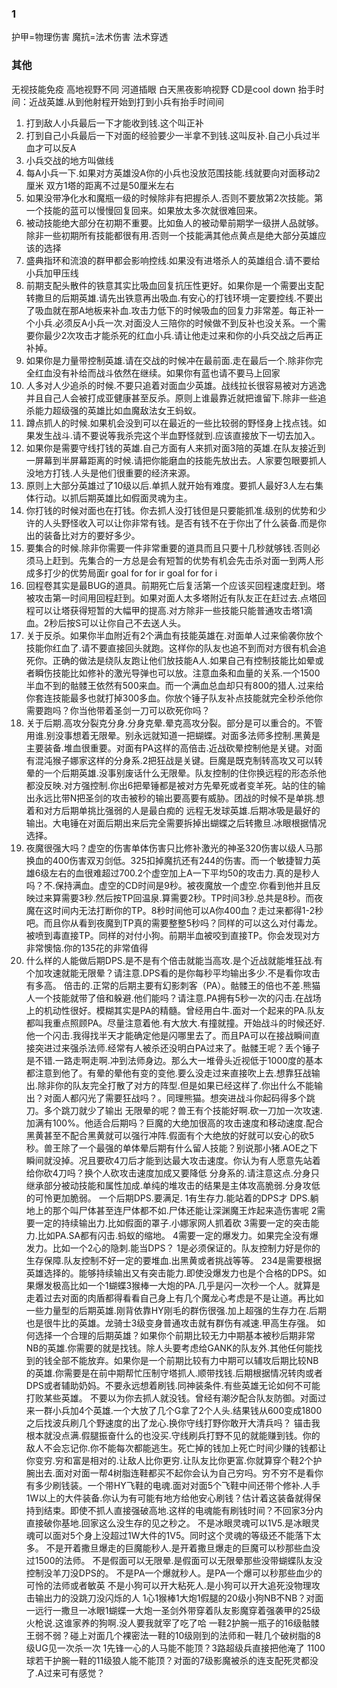 ### 1
护甲=物理伤害
魔抗=法术伤害
法术穿透


### 其他
无视技能免疫
高地视野不同
河道插眼
白天黑夜影响视野
CD是cool down
抬手时间：近战英雄.从到他射程开始到打到小兵有抬手时间间


1. 打到敌人小兵最后一下才能收到钱.这个叫正补
2. 打到自己小兵最后一下对面的经验要少一半拿不到钱.这叫反补.自己小兵过半血才可以反A
3. 小兵交战的地方叫做线
4. 每A小兵一下.如果对方英雄没A你的小兵也没放范围技能.线就要向对面移动2厘米 双方1塔的距离不过是50厘米左右
5. 如果没带净化水和魔瓶一级的时候除非有把握杀人.否则不要放第2次技能。第一个技能的蓝可以慢慢回复回来。如果放太多次就很难回来。
6. 被动技能绝大部分在初期不重要。比如鱼人的被动晕前期学一级拼人品就够。除非一些初期所有技能都很有用.否则一个技能满其他点黄点是绝大部分英雄应该的选择
7. 盛典指环和流浪的群甲都会影响控线.如果没有进塔杀人的英雄组合.请不要给小兵加甲压线
8. 前期支配头散件的铁意其实比吸血回复抗压性更好。如果你是一个需要出支配转撒旦的后期英雄.请先出铁意再出吸血.有安心的打钱环境一定要控线.不要出了吸血就在那A地板来补血.攻击力低下的时候吸血的回复力非常差。每正补一个小兵.必须反A小兵一次.对面没人三陪你的时候做不到反补也没关系。一个需要你最少2次攻击才能杀死的红血小兵.请让他走过来和你的小兵交战之后再正补掉。
9. 如果你是力量带控制英雄.请在交战的时候冲在最前面.走在最后一个.除非你完全红血没有补给而战斗依然在继续。如果你有蓝也请不要马上回家
10. 人多对人少追杀的时候.不要只追着对面血少英雄。战线拉长很容易被对方逃逸并且自己人会被打成亚健康甚至反杀。原则上谁最靠近就把谁留下.除非一些追杀能力超级强的英雄比如血魔敌法女王蚂蚁。
11. 蹲点抓人的时候.如果机会没到可以在最近的一些比较弱的野怪身上找点钱。如果发生战斗.请不要说等我杀完这个半血野怪就到.应该直接放下一切去加入。
12. 如果你是需要守线打钱的英雄.自己方面有人来抓对面3陪的英雄.在队友接近到一屏幕到半屏幕距离的时候.请把你能磨血的技能先放出去。人家要包眼要抓人没地方打钱.人头是他们很重要的经济来源。
13. 原则上大部分英雄过了10级以后.单抓人就开始有难度。要抓人最好3人左右集体行动。以抓后期英雄比如假面灵魂为主。
14. 你打钱的时候对面也在打钱。你去抓人没打钱但是只要能抓准.级别的优势和少许的人头野怪收入可以让你非常有钱。是否有钱不在于你出了什么装备.而是你出的装备比对方的要好多少。
15. 要集合的时候.除非你需要一件非常重要的道具而且只要十几秒就够钱.否则必须马上赶到。先集合的一方总是会有短暂的优势有机会先击杀对面一到两人形成多打少的优势局面r goal for for ir goal for for i
16. 回程卷其实是最BUG的道具。前期死亡后复活第一个应该买回程速度赶到。塔被攻击第一时间用回程赶到。如果对面人太多塔附近有队友正在赶过去.点塔回程可以让塔获得短暂的大幅甲的提高.对方除非一些技能只能普通攻击塔1滴血。2秒后按S可以让你自己不去送人头。
17. 关于反杀。如果你半血附近有2个满血有技能英雄在.对面单人过来偷袭你放个技能你红血了.请不要直接回头就跑。这样你的队友也追不到而对方很有机会追死你。正确的做法是绕队友跑让他们放技能A人.如果自己有控制技能比如晕或者瞬伤技能比如修补的激光导弹也可以放。注意血条和血量的关系.一个1500半血不到的骷髅王依然有500来血。而一个满血总血却只有800的猎人.过来给你套连技能最多也就打掉300多血。你放个锤子队友补点技能就完全秒杀他你需要跑吗？你当他带着圣剑一刀可以砍死你吗？
18. 关于后期.高攻分裂克分身.分身克晕.晕克高攻分裂。部分是可以重合的。不管用谁.别没事想着无限晕。别永远就知道一把蝴蝶。对面多法师多控制.黑黄是主要装备.堆血很重要。对面有PA这样的高倍击.近战砍晕控制他是关键。对面有混沌猴子娜家这样的分身系.2把狂战是关键。巨魔是既克制转高攻又可以转晕的一个后期英雄.没事别废话什么无限晕。队友控制的住你换远程的形态杀他都没反映.对方强控制.你出6把晕锤都是被对方先晕死或者变羊死。站的住的输出永远比带N把圣剑的攻击被秒的输出要高要有威胁。团战的时候不是单挑.想着和对方后期单挑比强弱的人是最白痴的 远程无发球英雄.后期冰吸是最好的输出。大电锤在对面后期出来后完全需要拆掉出蝴蝶之后转撒旦.冰眼根据情况选择。
19. 夜魔很强大吗？虚空的伤害单体伤害只比修补激光的神圣320伤害以级人马那换血的400伤害双刃剑低。325扣掉魔抗还有244的伤害。而一个敏捷智力英雄6级左右的血很难超过700.2个虚空加上A一下平均50的攻击力.真的是秒人吗？不.保持满血。虚空的CD时间是9秒。被夜魔放一个虚空.你看到他并且反映过来算需要3秒.然后按TP回温泉.算需要2秒。TP时间3秒.总共是8秒。而夜魔在这时间内无法打断你的TP。8秒时间他可以A你400血？走过来都得1-2秒吧。而且你从看到夜魔到TP真的需要整整5秒吗？同样的可以这么对付毒龙。被喷到毒直接TP。同样的对付小狗。前期半血被咬到直接TP。你会发现对方非常懊恼.你的135花的非常值得
20. 什么样的人能做后期DPS.是不是有个倍击就能当高攻.是个近战就能堆狂战.有个加攻速就能无限晕？请注意.DPS看的是你每秒平均输出多少.不是看你攻击有多高。 倍击的.正常的后期主要有幻影刺客（PA）。骷髅王的倍也不差.熊猫人一个技能就带了倍和躲避.他们能吗？请注意.PA拥有5秒一次的闪击.在战场上的机动性很好。模糊其实是PA的精髓。曾经用白牛.面对一个起来的PA.队友都叫我重点照顾PA。尽量注意着他.有大放大.有撞就撞。开始战斗的时候还好.他一个闪击.我得找半天才能确定他是闪哪里去了。而且PA可以在接战瞬间直接突进过来强杀法师.经常有人被杀还没明白PA过来了。骷髅王呢？丢个锤子是不错.一路走啊走啊.冲到法师身边。那么大一堆骨头近视低于1000度的基本都注意到他了。有晕的晕他有变的变他.要么没走过来直接吹上去.想靠狂战输出.除非你的队友完全打散了对方的阵型.但是如果已经这样了.你出什么不能输出？对面人都闪光了需要狂战吗？。同理熊猫。想突进战斗你起码得多个跳刀。多个跳刀就少了输出 无限晕的呢？兽王有个技能好啊.砍一刀加一次攻速.加满有100%。他适合后期吗？巨魔的大绝加很高的攻击速度和移动速度.配合黑黄甚至不配合黑黄就可以强行冲阵.假面有个大绝放的好就可以安心的砍5秒。兽王除了一个最强的单体晕后期有什么留人技能？别说那小猪.AOE之下瞬间就没掉。况且要砍4刀后才能到达最大攻击速度。你认为有人愿意先站着给你砍4刀吗？换个人砍攻击速度加成又要降低 分身系的.请注意这点.分身只继承部分被动技能和属性加成.单纯的堆攻击的结果是主体攻高脆弱.分身攻低的可怜更加脆弱。 一个后期DPS.要满足. 1有生存力.能站着的DPS才 DPS.躺地上的那个叫尸体甚至连尸体都不如.尸体还能让深渊魔王炸起来造伤害呢 2需要一定的持续输出力.比如假面的罩子.小娜家网人抓着砍 3需要一定的突击能力.比如PA.SA都有闪击.蚂蚁的缩地。 4需要一定的爆发力。如果完全没有爆发力。比如一个2心的隐刺.能当DPS？ 1是必须保证的。队友控制力好是你的生存保障.队友控制不好一定的要堆血.出黑黄或者挑战等等。 234是需要根据英雄选择的。能够持续输出又有突击能力.即使没爆发力也是个合格的DPS。如果爆发极高比如一个1蝴蝶3猴棒一大炮的PA.几乎是闪一次秒一个人。就算是走着过去对面的肉盾都得看看自己身上有几个魔龙心考虑是不是让道。再比如一些力量型的后期英雄.刚背依靠HY刚毛的群伤很强.加上超强的生存力在.后期也是很牛比的英雄。龙骑士3级变身普通攻击就有群伤有减速.甲高生存强。 如何选择一个合理的后期英雄？如果你个前期比较无力中期基本被秒后期非常NB的英雄.你需要的就是找钱。除人头要考虑给GANK的队友外.其他任何能找到的钱全部不能放弃。如果你是一个前期比较有力中期可以辅攻后期比较NB的英雄.你需要是在前中期帮忙压制守塔抓人.顺带找钱.后期根据情况转肉或者DPS或者辅助奶妈。不要永远想着刷钱.同神装条件.有些英雄无论如何不可能打败某些英雄。 不要以为你去抓人就没钱。曾经有潮汐配合队友防御。对面过来一群小兵加4个英雄.一个大放了几个G拿了2个人头.结果钱从600变成1800之后找波兵刷几个野速度的出了龙心.换你守线打野你敢开大清兵吗？ 锚击我根本就没点满.假腿振奋什么的也没买.守线刷兵打野不见的就能赚到钱。你的敌人不会忘记你.你不能每次都能逃生。死亡掉的钱加上死亡时间少赚的钱都让你变穷.穷和富是相对的.让敌人比你更穷.让队友比你更富.你就算穿个鞋2个护腕出去.面对对面一帮4树脂连鞋都买不起你会认为自己穷吗。穷不穷不是看你有多少刷钱装。一个带HY飞鞋的电魂.面对对面5个飞鞋中间还带个修补.人手1W以上的大件装备.你认为有可能有地方给他安心刷钱？估计着这装备就得保持到结束。即使不抓人直接强破高地.这样的电魂能有刷钱时间？不回家3分内直接破你基地.回家这么没生存的见之秒之。 不是冰眼灵魂可以1V5.是冰眼灵魂可以面对5个身上没超过1W大件的1V5。同时这个灵魂的等级还不能落下太多。 不是开着撒旦爆走的巨魔能秒人.是开着撒旦爆走的巨魔可以秒那些血没过1500的法师。 不是假面可以无限晕.是假面可以无限晕那些没带蝴蝶队友没控制没羊刀没DPS的。 不是PA一个爆就秒人。是PA一个爆可以秒那些血少的可怜的法师或者敏英 不是小狗可以开大粘死人.是小狗可以开大追死没物理攻击输出力的没跳刀没闪烁的人 1心1猴棒1大炮1假腿的20级小狗NB不NB？对面一远行一撒旦一冰眼1蝴蝶一大炮一圣剑外带穿着队友影魔穿着强袭甲的25级火枪说.这谁家养的狗啊.没人要我就宰了吃了哈 一鞋2护腕一瓶子的16级骷髅王弱不弱？碰上对面几个裸密法一鞋的10级刚到的法师和一鞋几个破树脂的8级UG见一次杀一次 1先锋一心的人马能不能顶？3路超级兵直接把他淹了 1100球若干护腕一鞋的11级狼人能不能顶？对面的7级影魔被杀的连支配死灵都没了.A过来可有感觉？
